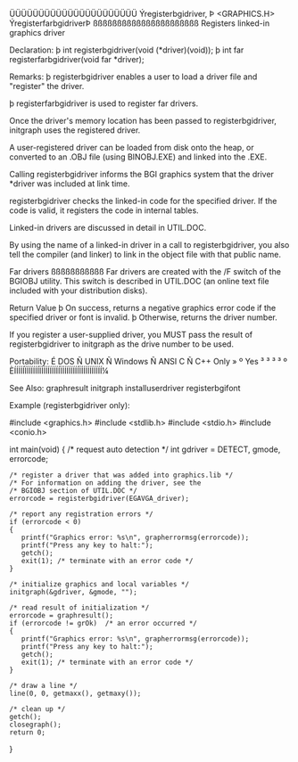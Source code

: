  ÜÜÜÜÜÜÜÜÜÜÜÜÜÜÜÜÜÜÜÜÜÜ
 Ýregisterbgidriver,  Þ          <GRAPHICS.H>
 ÝregisterfarbgidriverÞ
 ßßßßßßßßßßßßßßßßßßßßßß
 Registers linked-in graphics driver

 Declaration:
  þ int registerbgidriver(void (*driver)(void));
  þ int far registerfarbgidriver(void far *driver);

 Remarks:
þ registerbgidriver enables a user to load a driver file and "register" the
driver.

þ registerfarbgidriver is used to register far drivers.

Once the driver's memory location has been passed to registerbgidriver,
initgraph uses the registered driver.

A user-registered driver can be loaded from disk onto the heap, or converted
to an .OBJ file (using BINOBJ.EXE) and linked into the .EXE.

Calling registerbgidriver informs the BGI graphics system that the driver
*driver was included at link time.

registerbgidriver checks the linked-in code for the specified driver. If the
code is valid, it registers the code in internal tables.

Linked-in drivers are discussed in detail in UTIL.DOC.

By using the name of a linked-in driver in a call to registerbgidriver, you
also tell the compiler (and linker) to link in the object file with that
public name.

 Far drivers
 ßßßßßßßßßßß
Far drivers are created with the /F switch of the BGIOBJ utility. This
switch is described in UTIL.DOC (an online text file included with your
distribution disks).


 Return Value
  þ On success, returns a negative graphics
    error code if the specified driver or
    font is invalid.
  þ Otherwise, returns the driver number.

If you register a user-supplied driver, you MUST pass the result of
registerbgidriver to initgraph as the drive number to be used.

 Portability:
 É DOS Ñ UNIX Ñ Windows Ñ ANSI C Ñ C++ Only »
 º Yes ³      ³         ³        ³          º
 ÈÍÍÍÍÍÏÍÍÍÍÍÍÏÍÍÍÍÍÍÍÍÍÏÍÍÍÍÍÍÍÍÏÍÍÍÍÍÍÍÍÍÍ¼

 See Also:
  graphresult         initgraph           installuserdriver
  registerbgifont

 Example (registerbgidriver only):

 #include <graphics.h>
 #include <stdlib.h>
 #include <stdio.h>
 #include <conio.h>

 int main(void)
 {
    /* request auto detection */
    int gdriver = DETECT, gmode, errorcode;

    /* register a driver that was added into graphics.lib */
    /* For information on adding the driver, see the
    /* BGIOBJ section of UTIL.DOC */
    errorcode = registerbgidriver(EGAVGA_driver);

    /* report any registration errors */
    if (errorcode < 0)
    {
       printf("Graphics error: %s\n", grapherrormsg(errorcode));
       printf("Press any key to halt:");
       getch();
       exit(1); /* terminate with an error code */
    }

    /* initialize graphics and local variables */
    initgraph(&gdriver, &gmode, "");

    /* read result of initialization */
    errorcode = graphresult();
    if (errorcode != grOk)  /* an error occurred */
    {
       printf("Graphics error: %s\n", grapherrormsg(errorcode));
       printf("Press any key to halt:");
       getch();
       exit(1); /* terminate with an error code */
    }

    /* draw a line */
    line(0, 0, getmaxx(), getmaxy());

    /* clean up */
    getch();
    closegraph();
    return 0;
 }


